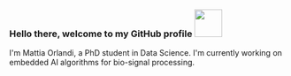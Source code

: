 ### Hello there, welcome to my GitHub profile <img src="https://media.giphy.com/media/VgCDAzcKvsR6OM0uWg/giphy.gif" width="50">
I'm Mattia Orlandi, a PhD student in Data Science. I'm currently working on embedded AI algorithms for bio-signal processing.
